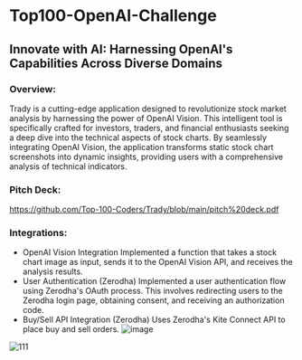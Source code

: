 # Top100-OpenAI-Challenge

## Innovate with AI: Harnessing OpenAI's Capabilities Across Diverse Domains

### Overview:
Trady is a cutting-edge application designed to revolutionize stock market analysis by harnessing the power of OpenAI Vision. This intelligent tool is specifically crafted for investors, traders, and financial enthusiasts seeking a deep dive into the technical aspects of stock charts. By seamlessly integrating OpenAI Vision, the application transforms static stock chart screenshots into dynamic insights, providing users with a comprehensive analysis of technical indicators.

### Pitch Deck:
https://github.com/Top-100-Coders/Trady/blob/main/pitch%20deck.pdf

### Integrations:
- OpenAI Vision Integration
      Implemented a function that takes a stock chart image as input, sends it to the OpenAI Vision API, and receives the analysis results.
- User Authentication (Zerodha)
      Implemented a user authentication flow using Zerodha's OAuth process. This involves redirecting users to the Zerodha login page, obtaining consent, and receiving an authorization code.
- Buy/Sell API Integration (Zerodha)
      Uses Zerodha's Kite Connect API to place buy and sell orders. 
![image](https://github.com/Top-100-Coders/Trady/assets/71429125/9b2af516-a170-4aa3-bafe-639137f0e193)

![111](https://github.com/Top-100-Coders/Trady/assets/71429125/df260f1d-968c-4bbc-9add-75bf6b96b354)

